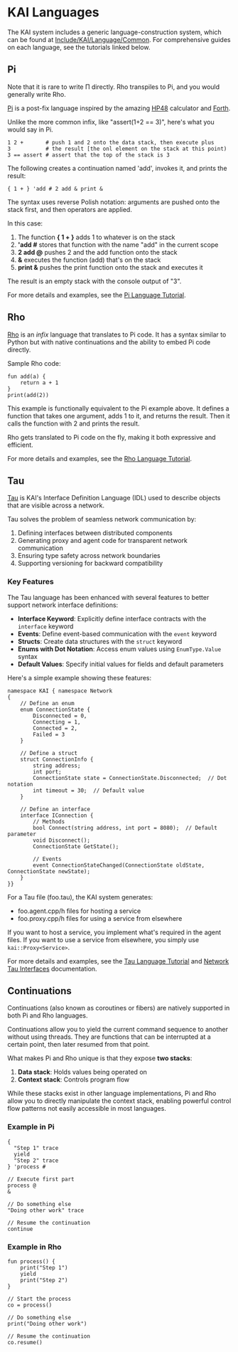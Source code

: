 # KAI Languages

The KAI system includes a generic language-construction system, which can be found at [Include/KAI/Language/Common](Include/KAI/Language/Common). For comprehensive guides on each language, see the tutorials linked below.

## Pi

Note that it is rare to write Π directly. Rho transpiles to Pi, and you would generally write Rho.

[Pi](Doc/PiTutorial) is a post-fix language inspired by the amazing [HP48](https://en.wikipedia.org/wiki/HP_48_series) calculator and [Forth](https://en.wikipedia.org/wiki/Forth_\(programming_language\)).

Unlike the more common infix, like "assert(1+2 == 3)", here's what you would say in Pi.

```pi
1 2 +       # push 1 and 2 onto the data stack, then execute plus
3           # the result [the onl element on the stack at this point)
3 == assert # assert that the top of the stack is 3
```

The following creates a continuation named 'add', invokes it, and prints the result:

```pi
{ 1 + } 'add # 2 add & print &
```

The syntax uses reverse Polish notation: arguments are pushed onto the stack first, and then operators are applied.

In this case:
1. The function **{ 1 + }** adds 1 to whatever is on the stack
2. **'add #** stores that function with the name "add" in the current scope
3. **2 add @** pushes 2 and the add function onto the stack
4. **&** executes the function (add) that's on the stack
5. **print &** pushes the print function onto the stack and executes it

The result is an empty stack with the console output of "3".

For more details and examples, see the [Pi Language Tutorial](Doc/PiTutorial.md).

## Rho

[Rho](Include/KAI/Language/Rho) is an *infix* language that translates to Pi code. It has a syntax similar to Python but with native continuations and the ability to embed Pi code directly.

Sample Rho code:

```rho
fun add(a) {
    return a + 1
}
print(add(2))
```

This example is functionally equivalent to the Pi example above. It defines a function that takes one argument, adds 1 to it, and returns the result. Then it calls the function with 2 and prints the result.

Rho gets translated to Pi code on the fly, making it both expressive and efficient.

For more details and examples, see the [Rho Language Tutorial](Doc/RhoTutorial.md).

## Tau

[Tau](Include/KAI/Language/Tau) is KAI's Interface Definition Language (IDL) used to describe objects that are visible across a network. 

Tau solves the problem of seamless network communication by:
1. Defining interfaces between distributed components
2. Generating proxy and agent code for transparent network communication
3. Ensuring type safety across network boundaries
4. Supporting versioning for backward compatibility

### Key Features

The Tau language has been enhanced with several features to better support network interface definitions:

- **Interface Keyword**: Explicitly define interface contracts with the `interface` keyword
- **Events**: Define event-based communication with the `event` keyword
- **Structs**: Create data structures with the `struct` keyword
- **Enums with Dot Notation**: Access enum values using `EnumType.Value` syntax
- **Default Values**: Specify initial values for fields and default parameters

Here's a simple example showing these features:

```tau
namespace KAI { namespace Network 
{
    // Define an enum
    enum ConnectionState {
        Disconnected = 0,
        Connecting = 1,
        Connected = 2,
        Failed = 3
    }
    
    // Define a struct
    struct ConnectionInfo {
        string address;
        int port;
        ConnectionState state = ConnectionState.Disconnected;  // Dot notation
        int timeout = 30;  // Default value
    }
    
    // Define an interface
    interface IConnection {
        // Methods
        bool Connect(string address, int port = 8080);  // Default parameter
        void Disconnect();
        ConnectionState GetState();
        
        // Events
        event ConnectionStateChanged(ConnectionState oldState, ConnectionState newState);
    }
}}
```

For a Tau file (foo.tau), the KAI system generates:
- foo.agent.cpp/h files for hosting a service
- foo.proxy.cpp/h files for using a service from elsewhere

If you want to host a service, you implement what's required in the agent files. If you want to use a service from elsewhere, you simply use `kai::Proxy<Service>`.

For more details and examples, see the [Tau Language Tutorial](Doc/TauTutorial.md) and [Network Tau Interfaces](Doc/NetworkTauInterfaces.md) documentation.

## Continuations

Continuations (also known as coroutines or fibers) are natively supported in both Pi and Rho languages.

Continuations allow you to yield the current command sequence to another without using threads. They are functions that can be interrupted at a certain point, then later resumed from that point.

What makes Pi and Rho unique is that they expose **two stacks**:
1. **Data stack**: Holds values being operated on
2. **Context stack**: Controls program flow

While these stacks exist in other language implementations, Pi and Rho allow you to directly manipulate the context stack, enabling powerful control flow patterns not easily accessible in most languages.

### Example in Pi
```pi
{ 
  "Step 1" trace
  yield
  "Step 2" trace
} 'process #

// Execute first part
process @
&

// Do something else
"Doing other work" trace

// Resume the continuation
continue
```

### Example in Rho
```rho
fun process() {
    print("Step 1")
    yield
    print("Step 2")
}

// Start the process
co = process()

// Do something else
print("Doing other work")

// Resume the continuation
co.resume()
```
